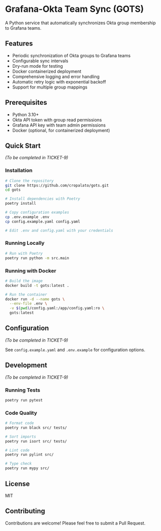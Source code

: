 # Grafana-Okta Team Sync (GOTS)

A Python service that automatically synchronizes Okta group membership to Grafana teams.

## Features

- Periodic synchronization of Okta groups to Grafana teams
- Configurable sync intervals
- Dry-run mode for testing
- Docker containerized deployment
- Comprehensive logging and error handling
- Automatic retry logic with exponential backoff
- Support for multiple group mappings

## Prerequisites

- Python 3.10+
- Okta API token with group read permissions
- Grafana API key with team admin permissions
- Docker (optional, for containerized deployment)

## Quick Start

*(To be completed in TICKET-9)*

### Installation

```bash
# Clone the repository
git clone https://github.com/cropalato/gots.git
cd gots

# Install dependencies with Poetry
poetry install

# Copy configuration examples
cp .env.example .env
cp config.example.yaml config.yaml

# Edit .env and config.yaml with your credentials
```

### Running Locally

```bash
# Run with Poetry
poetry run python -m src.main
```

### Running with Docker

```bash
# Build the image
docker build -t gots:latest .

# Run the container
docker run -d --name gots \
  --env-file .env \
  -v $(pwd)/config.yaml:/app/config.yaml:ro \
  gots:latest
```

## Configuration

*(To be completed in TICKET-9)*

See `config.example.yaml` and `.env.example` for configuration options.

## Development

*(To be completed in TICKET-9)*

### Running Tests

```bash
poetry run pytest
```

### Code Quality

```bash
# Format code
poetry run black src/ tests/

# Sort imports
poetry run isort src/ tests/

# Lint code
poetry run pylint src/

# Type check
poetry run mypy src/
```

## License

MIT

## Contributing

Contributions are welcome! Please feel free to submit a Pull Request.
